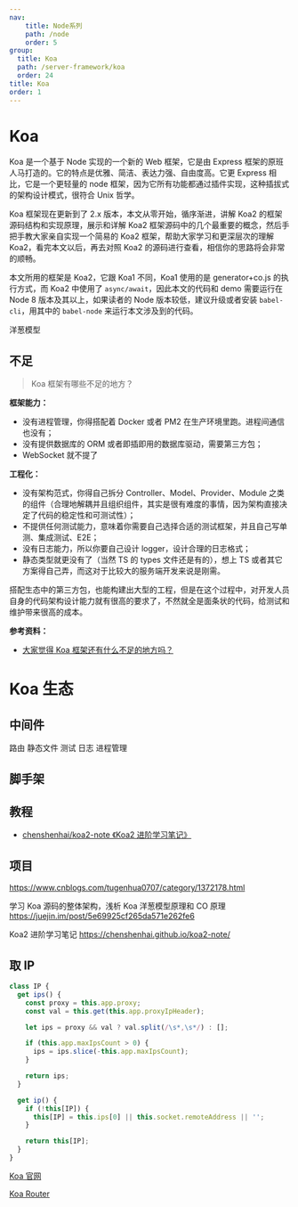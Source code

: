 ```yaml
---
nav:
    title: Node系列
    path: /node
    order: 5
group:
  title: Koa
  path: /server-framework/koa
  order: 24
title: Koa
order: 1
---
```


# Koa

Koa 是一个基于 Node 实现的一个新的 Web 框架，它是由 Express 框架的原班人马打造的。它的特点是优雅、简洁、表达力强、自由度高。它更 Express 相比，它是一个更轻量的 node 框架，因为它所有功能都通过插件实现，这种插拔式的架构设计模式，很符合 Unix 哲学。

Koa 框架现在更新到了 2.x 版本，本文从零开始，循序渐进，讲解 Koa2 的框架源码结构和实现原理，展示和详解 Koa2 框架源码中的几个最重要的概念，然后手把手教大家亲自实现一个简易的 Koa2 框架，帮助大家学习和更深层次的理解 Koa2，看完本文以后，再去对照 Koa2 的源码进行查看，相信你的思路将会非常的顺畅。

本文所用的框架是 Koa2，它跟 Koa1 不同，Koa1 使用的是 generator+co.js 的执行方式，而 Koa2 中使用了 `async/await`，因此本文的代码和 demo 需要运行在 Node 8 版本及其以上，如果读者的 Node 版本较低，建议升级或者安装 `babel-cli`，用其中的 `babel-node` 来运行本文涉及到的代码。

洋葱模型

## 不足

> Koa 框架有哪些不足的地方？

**框架能力：**

- 没有进程管理，你得搭配着 Docker 或者 PM2 在生产环境里跑。进程间通信也没有；
- 没有提供数据库的 ORM 或者即插即用的数据库驱动，需要第三方包；
- WebSocket 就不提了

**工程化：**

- 没有架构范式，你得自己拆分 Controller、Model、Provider、Module 之类的组件（合理地解耦并且组织组件，其实是很有难度的事情，因为架构直接决定了代码的稳定性和可测试性）；
- 不提供任何测试能力，意味着你需要自己选择合适的测试框架，并且自己写单测、集成测试、E2E；
- 没有日志能力，所以你要自己设计 logger，设计合理的日志格式；
- 静态类型就更没有了（当然 TS 的 types 文件还是有的），想上 TS 或者其它方案得自己弄，而这对于比较大的服务端开发来说是刚需。

搭配生态中的第三方包，也能构建出大型的工程，但是在这个过程中，对开发人员自身的代码架构设计能力就有很高的要求了，不然就全是面条状的代码，给测试和维护带来很高的成本。

**参考资料：**

- [大家觉得 Koa 框架还有什么不足的地方吗？](https://www.zhihu.com/question/320893133)

# Koa 生态

## 中间件

路由
静态文件
测试
日志
进程管理

## 脚手架

## 教程

- [chenshenhai/koa2-note 《Koa2 进阶学习笔记》](https://github.com/chenshenhai/koa2-note)

## 项目

https://www.cnblogs.com/tugenhua0707/category/1372178.html

学习 Koa 源码的整体架构，浅析 Koa 洋葱模型原理和 CO 原理
https://juejin.im/post/5e69925cf265da571e262fe6

Koa2 进阶学习笔记
https://chenshenhai.github.io/koa2-note/

## 取 IP

```js
class IP {
  get ips() {
    const proxy = this.app.proxy;
    const val = this.get(this.app.proxyIpHeader);

    let ips = proxy && val ? val.split(/\s*,\s*/) : [];

    if (this.app.maxIpsCount > 0) {
      ips = ips.slice(-this.app.maxIpsCount);
    }

    return ips;
  }

  get ip() {
    if (!this[IP]) {
      this[IP] = this.ips[0] || this.socket.remoteAddress || '';
    }

    return this[IP];
  }
}
```

[Koa 官网](https://koa.bootcss.com/)

[Koa Router](https://www.npmjs.com/package/koa-router)
